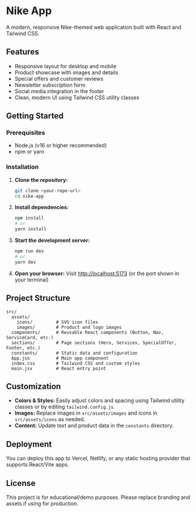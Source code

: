 # Nike App

A modern, responsive Nike-themed web application built with React and Tailwind CSS.

## Features

- Responsive layout for desktop and mobile
- Product showcase with images and details
- Special offers and customer reviews
- Newsletter subscription form
- Social media integration in the footer
- Clean, modern UI using Tailwind CSS utility classes

## Getting Started

### Prerequisites
- Node.js (v16 or higher recommended)
- npm or yarn

### Installation

1. **Clone the repository:**
   ```bash
   git clone <your-repo-url>
   cd nike-app
   ```
2. **Install dependencies:**
   ```bash
   npm install
   # or
   yarn install
   ```
3. **Start the development server:**
   ```bash
   npm run dev
   # or
   yarn dev
   ```
4. **Open your browser:**
   Visit [http://localhost:5173](http://localhost:5173) (or the port shown in your terminal)

## Project Structure

```
src/
  assets/
    icons/         # SVG icon files
    images/        # Product and logo images
  components/      # Reusable React components (Button, Nav, ServiceCard, etc.)
  sections/        # Page sections (Hero, Services, SpecialOffer, Footer, etc.)
  constants/       # Static data and configuration
  App.jsx          # Main app component
  index.css        # Tailwind CSS and custom styles
  main.jsx         # React entry point
```

## Customization
- **Colors & Styles:** Easily adjust colors and spacing using Tailwind utility classes or by editing `tailwind.config.js`.
- **Images:** Replace images in `src/assets/images` and icons in `src/assets/icons` as needed.
- **Content:** Update text and product data in the `constants` directory.

## Deployment
You can deploy this app to Vercel, Netlify, or any static hosting provider that supports React/Vite apps.

## License
This project is for educational/demo purposes. Please replace branding and assets if using for production.
